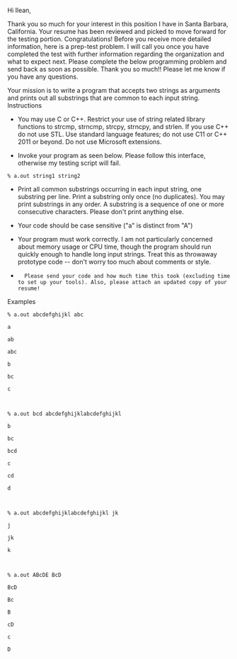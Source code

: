 Hi Ilean,

Thank you so much for your interest in this position I have in Santa Barbara, California.
Your resume has been reviewed and picked to move forward for the testing portion. Congratulations!
Before you receive more detailed information, here is a prep-test problem. I will call you once you have completed the test with further information regarding the organization and what to expect next.
Please complete the below programming problem and send back as soon as possible. Thank you so much!!
Please let me know if you have any questions.


Your mission is to write a program that accepts two strings as arguments and prints out all substrings that are common to each input string.
Instructions

* You may use C or C++.  Restrict your use of string related library functions to strcmp, strncmp, strcpy, strncpy, and strlen.  If you use C++ do not use STL.  Use standard language features; do not use C11 or C++ 2011 or beyond.  Do not use Microsoft extensions.

* Invoke your program as seen below. Please follow this interface, otherwise my testing script will fail.

```
% a.out string1 string2
```

* Print all common substrings occurring in each input string, one substring per line. Print a substring only once (no duplicates).  You may print substrings in any order.   A substring is a sequence of one or more consecutive characters.  Please don't print anything else.

* Your code should be case sensitive ("a" is distinct from "A")

* Your program must work correctly. I am not particularly concerned about memory usage or CPU time, though the program should run quickly enough to handle long input strings.  Treat this as throwaway prototype code -- don't worry too much about comments or style.

*       Please send your code and how much time this took (excluding time to set up your tools). Also, please attach an updated copy of your resume!



Examples
```
% a.out abcdefghijkl abc

a

ab

abc

b

bc

c



% a.out bcd abcdefghijklabcdefghijkl

b

bc

bcd

c

cd

d



% a.out abcdefghijklabcdefghijkl jk

j

jk

k



% a.out ABcDE BcD

BcD

Bc

B

cD

c

D
```
